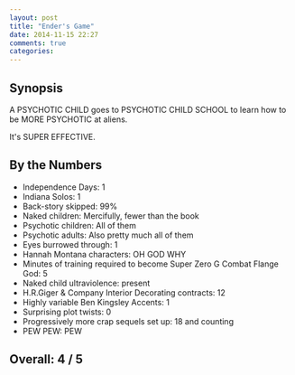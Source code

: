 ```yaml
---
layout: post
title: "Ender's Game"
date: 2014-11-15 22:27
comments: true
categories: 
---
```


## Synopsis

A PSYCHOTIC CHILD goes to PSYCHOTIC CHILD SCHOOL to learn how to be MORE PSYCHOTIC at aliens.

It's SUPER EFFECTIVE.

## By the Numbers

* Independence Days: 1
* Indiana Solos: 1
* Back-story skipped: 99%
* Naked children: Mercifully, fewer than the book
* Psychotic children: All of them
* Psychotic adults: Also pretty much all of them
* Eyes burrowed through: 1
* Hannah Montana characters: OH GOD WHY
* Minutes of training required to become Super Zero G Combat Flange God: 5
* Naked child ultraviolence: present
* H.R.Giger & Company Interior Decorating contracts: 12
* Highly variable Ben Kingsley Accents: 1
* Surprising plot twists: 0
* Progressively more crap sequels set up: 18 and counting
* PEW PEW: PEW

## Overall: 4 / 5
